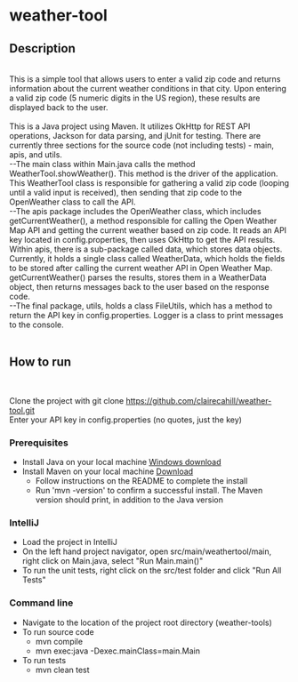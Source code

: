 # weather-tool

## Description
<br/>
This is a simple tool that allows users to enter a valid zip code and returns information about the current weather conditions in that city. Upon entering a valid zip code (5 numeric digits in the US region), these results are displayed back to the user.
<br/> 
<br/>
This is a Java project using Maven. It utilizes OkHttp for REST API operations, Jackson for data parsing, and jUnit for testing. There are currently three sections for the source code (not including tests) - main, apis, and utils.
<br/>
--The main class within Main.java calls the method WeatherTool.showWeather(). This method is the driver of the application. This WeatherTool class is responsible for gathering a valid zip code (looping until a valid input is received), then sending that zip code to the OpenWeather class to call the API.
<br/>
--The apis package includes the OpenWeather class, which includes getCurrentWeather(), a method responsible for calling the Open Weather Map API and getting the current weather based on zip code. It reads an API key located in config.properties, then uses OkHttp to get the API results. Within apis, there is a sub-package called data, which stores data objects. Currently, it holds a single class called WeatherData, which holds the fields to be stored after calling the current weather API in Open Weather Map. getCurrentWeather() parses the results, stores them in a WeatherData object, then returns messages back to the user based on the response code.
<br/>
--The final package, utils, holds a class FileUtils, which has a method to return the API key in config.properties. Logger is a class to print messages to the console.
<br/>
<br/>

## How to run
<br/>

Clone the project with git clone https://github.com/clairecahill/weather-tool.git
<br/>
Enter your API key in config.properties (no quotes, just the key)
<br/>

### Prerequisites 
* Install Java on your local machine [Windows download](https://java.com/en/download/)
* Install Maven on your local machine [Download](https://maven.apache.org/download.cgi)
  * Follow instructions on the README to complete the install
  * Run 'mvn -version' to confirm a successful install. The Maven version should print, in addition to the Java version

### IntelliJ
* Load the project in IntelliJ
* On the left hand project navigator, open src/main/weathertool/main, right click on Main.java, select "Run Main.main()"
* To run the unit tests, right click on the src/test folder and click "Run All Tests"

### Command line
* Navigate to the location of the project root directory (weather-tools)
* To run source code
  *  mvn compile
  * mvn exec:java -Dexec.mainClass=main.Main
* To run tests 
  * mvn clean test
